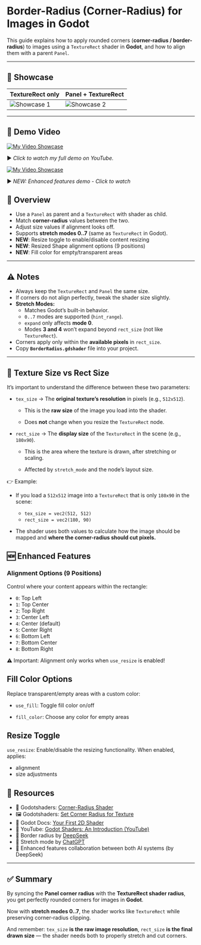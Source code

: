 # Border-Radius (Corner-Radius) for Images in Godot

This guide explains how to apply rounded corners (**corner-radius / border-radius**) to images using a `TextureRect` shader in **Godot**, and how to align them with a parent `Panel`.

---

## 📸 Showcase

| TextureRect only | Panel + TextureRect |
|----------------|---------------------------|
| ![Showcase 1](https://godotshaders.com/wp-content/uploads/2025/09/img-1.png) | ![Showcase 2](https://godotshaders.com/wp-content/uploads/2025/09/img-2.png) |

---

## 🎥 Demo Video
[![My Video Showcase](https://img.youtube.com/vi/UM1I97-V_I8/0.jpg)](https://www.youtube.com/watch?v=UM1I97-V_I8)

▶️ *Click to watch my full demo on YouTube.*

[![My Video Showcase](https://img.youtube.com/vi/68dlosOz77w/0.jpg)](https://www.youtube.com/watch?v=68dlosOz77w)

▶️ *NEW: Enhanced features demo - Click to watch* 


## 🎯 Overview
- Use a `Panel` as parent and a `TextureRect` with shader as child.  
- Match **corner-radius** values between the two.  
- Adjust size values if alignment looks off.  
- Supports **stretch modes 0..7** (same as `TextureRect` in Godot).
- **NEW**: Resize toggle to enable/disable content resizing
- **NEW**: Resized Shape alignment options (9 positions)
- **NEW**: Fill color for empty/transparent areas

---

## ⚠️ Notes
- Always keep the `TextureRect` and `Panel` the same size.  
- If corners do not align perfectly, tweak the shader size slightly.  
- **Stretch Modes:**
  - Matches Godot’s built-in behavior.
  - `0..7` modes are supported (`hint_range`).
  - `expand` only affects **mode 0**.
  - Modes **3 and 4** won’t expand beyond `rect_size` (not like `TextureRect`).
- Corners apply only within the **available pixels** in `rect_size`.
- Copy **`BorderRadius.gdshader`** file into your project.  

---

## 📐 Texture Size vs Rect Size

It’s important to understand the difference between these two parameters:

- `tex_size` → The **original texture’s resolution** in pixels (e.g., `512x512`).

  - This is the **raw size** of the image you load into the shader.

  - Does **not** change when you resize the `TextureRect` node.

- `rect_size` → The **display size** of the `TextureRect` in the scene (e.g., `180x90`).

  - This is the area where the texture is drawn, after stretching or scaling.

  - Affected by `stretch_mode` and the node’s layout size.

👉 Example:

- If you load a `512x512` image into a `TextureRect` that is only `180x90` in the scene:
  - `tex_size = vec2(512, 512)`
  - `rect_size = vec2(180, 90)`

- The shader uses both values to calculate how the image should be mapped and **where the corner-radius should cut pixels.**

## 🆕 Enhanced Features

### Alignment Options (9 Positions)

Control where your content appears within the rectangle:

- `0`: Top Left
- `1`: Top Center
- `2`: Top Right
- `3`: Center Left
- `4`: Center (default)
- `5`: Center Right
- `6`: Bottom Left
- `7`: Bottom Center
- `8`: Bottom Right

⚠️ Important: Alignment only works when `use_resize` is enabled!

## Fill Color Options

Replace transparent/empty areas with a custom color:

- `use_fill`: Toggle fill color on/off

- `fill_color`: Choose any color for empty areas

## Resize Toggle

`use_resize`: Enable/disable the resizing functionality. When enabled, applies:

- alignment
- size adjustments

## 🔗 Resources

- 🎨 Godotshaders: [Corner-Radius Shader](https://godotshaders.com/shader/corner-radius/)  
- 🖼 Godotshaders: [Set Corner Radius for Texture](https://godotshaders.com/shader/set-corner-radius-for-texture/)  
- 📘 Godot Docs: [Your First 2D Shader](https://docs.godotengine.org/en/3.6/tutorials/shaders/your_first_shader/your_first_2d_shader.html)  
- 🎥 YouTube: [Godot Shaders: An Introduction (YouTube)](https://www.youtube.com/watch?v=JM09avtMlmE)  
- 🤖 Border radius by [DeepSeek](https://chat.deepseek.com/)
- 🤖 Stretch mode by [ChatGPT](https://chat.openai.com/)  
- 🤖 Enhanced features collaboration between both AI systems (by DeepSeek)

---

## ✅ Summary

By syncing the **Panel corner radius** with the **TextureRect shader radius**, you get perfectly rounded corners for images in **Godot**.

Now with **stretch modes 0..7**, the shader works like `TextureRect` while preserving corner-radius clipping.

And remember: `tex_size` **is the raw image resolution**, `rect_size` **is the final drawn size** — the shader needs both to properly stretch and cut corners.

